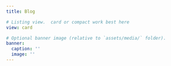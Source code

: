 ```yaml
---
title: Blog

# Listing view.  card or compact work best here
view: card

# Optional banner image (relative to `assets/media/` folder).
banner:
  caption: ''
  image: ''
---
```

